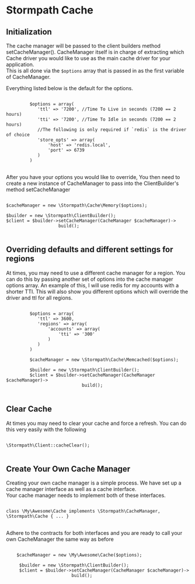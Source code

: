 # Stormpath Cache #

## Initialization ##
The cache manager will be passed to the client builders method setCacheManager().  CacheManager itself is in charge of 
extracting which Cache driver you would like to use as the main cache driver for your application.  
This is all done via the `$options` array that is passed in as the first variable of CacheManager.  

Everything listed below is the default for the options.
 
<pre>
<code>
         $options = array(
            'ttl' => '7200', //Time To Live in seconds (7200 == 2 hours)
            'tti' => '7200', //Time To Idle in seconds (7200 == 2 hours)
            //The following is only required if `redis` is the driver of choice
            'store_opts' => array(
                'host' => 'redis.local',
                'port' => 6739
            )
         )
</code>
</pre>

After you have your options you would like to override, You then need to create a new instance of CacheManager to pass 
into the ClientBuilder's method setCacheManager

<pre>
<code>
$cacheManager = new \Stormpath\Cache\Memory($options);

$builder = new \Stormpath\ClientBuilder();
$client = $builder->setCacheManager(CacheManager $cacheManager)->
                    build();
</code>
</pre>

## Overriding defaults and different settings for regions  ##

At times, you may need to use a different cache manager for a region.  You can do this by passing another set of options
into the cache manager options array.  An example of this, I will use redis for my accounts with a shorter TTI.  This 
will also show you different options which will override the driver and ttl for all regions.

<pre>
<code>
         $options = array(
            'ttl' => 3600,
            'regions' => array(
                'accounts' => array(
                    'tti' => '300'
                )
            )
         )
         
         $cacheManager = new \Stormpath\Cache\Memcached($options);
         
         $builder = new \Stormpath\ClientBuilder();
         $client = $builder->setCacheManager(CacheManager $cacheManager)->
                             build();
</code>
</pre>



## Clear Cache ##
At times you may need to clear your cache and force a refresh.  You can do this very easily with the following
<pre>
<code>
\Stormpath\Client::cacheClear();
</code>
</pre>


## Create Your Own Cache Manager ##
Creating your own cache manager is a simple process.  We have set up a cache manager interface as well as a cache interface.  
Your cache manager needs to implement both of these interfaces.  
 

<pre>
<code>
class \My\Awesome\Cache implements \Stormpath\CacheManager, \Stormpath\Cache { ... }
</code>
</pre>

Adhere to the contracts for both interfaces and you are ready to call your own CacheManager the same way as before

<pre>
<code>
    $cacheManager = new \My\Awesome\Cache($options);
         
     $builder = new \Stormpath\ClientBuilder();
     $client = $builder->setCacheManager(CacheManager $cacheManager)->
                         build();
</code>
</pre>









